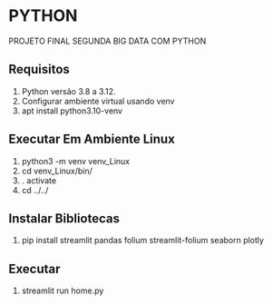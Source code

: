 # PYTHON
PROJETO FINAL SEGUNDA BIG DATA COM PYTHON

## Requisitos

1. Python versão 3.8 a 3.12.
2. Configurar ambiente virtual usando venv
3. apt install python3.10-venv

## Executar Em Ambiente Linux
1. python3 -m venv venv_Linux
2. cd venv_Linux/bin/
3. . activate
4. cd ../../


## Instalar Bibliotecas
1. pip install streamlit pandas folium streamlit-folium seaborn plotly

## Executar
1. streamlit run home.py

